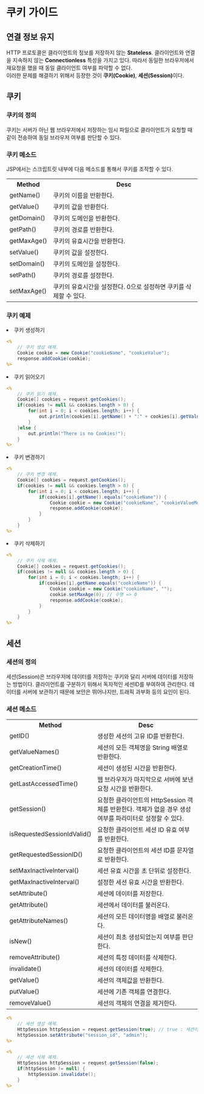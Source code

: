 <h1>쿠키 가이드</h1>

<h2>연결 정보 유지</h2>
<p>HTTP 프로토콜은 클라이언트의 정보를 저장하지 않는 <b>Stateless</b>. 클라이언트와 연결을 지속하지 않는 <b>Connectionless</b> 특성을 가지고 있다. 따라서 동일한 브라우저에서 재요청을 했을 때 동일 클라이언트 여부를 파악할 수 없다.<br>이러한 문제를 해결하기 위해서 등장한 것이 <b>쿠키(Cookie)</b>, <b>세션(Session)</b>이다.</p>

<h2>쿠키</h2>

<h3>쿠키의 정의</h3>
 <p>쿠키는 서버가 아닌 웹 브라우저에서 저장하는 임시 파일으로 클라이언트가 요청할 때 같이 전송하여 동일 브라우저 여부를 판단할 수 있다.</p>

<h3>쿠키 메소드</h3>
<p>JSP에서는 스크립트릿 내부에 다음 메소드를 통해서 쿠키를 조작할 수 있다.</p>
<table>
    <th>Method</th>
    <th>Desc</th>
    <tr>
        <td>getName()</td>
        <td>쿠키의 이름을 반환한다.</td>
    </tr>
    <tr>
        <td>getValue()</td>
        <td>쿠키의 값을 반환한다.</td>
    </tr>
    <tr>
        <td>getDomain()</td>
        <td>쿠키의 도메인을 반환한다.</td>
    </tr>
    <tr>
        <td>getPath()</td>
        <td>쿠키의 경로를 반환한다.</td>
    </tr>
    <tr>
        <td>getMaxAge()</td>
        <td>쿠키의 유효시간을 반환한다.</td>
    </tr>
    <tr>
        <td>setValue()</td>
        <td>쿠키의 값을 설정한다.</td>
    </tr>
    <tr>
        <td>setDomain()</td>
        <td>쿠키의 도메인을 설정한다.</td>
    </tr>
    <tr>
        <td>setPath()</td>
        <td>쿠키의 경로를 설정한다.</td>
    </tr>
    <tr>
        <td>setMaxAge()</td>
        <td>쿠키의 유효시간을 설정한다. 0으로 설정하면 쿠키를 삭제할 수 있다.</td>
    </tr>
</table>

<h3>쿠키 예제</h3>
<li>쿠키 생성하기</li>

```jsp
<%
    // 쿠키 생성 예제.
    Cookie cookie = new Cookie("cookieName", "cookieValue");
    response.addCookie(cookie);
%>
```

<li>쿠키 읽어오기</li>

```jsp
<%
    // 쿠키 읽기 예제.
    Cookie[] cookies = request.getCookies();
    if(cookies != null && cookies.length > 0) {
        for(int i = 0; i < cookies.length; i++) {
            out.println(cookies[i].getName() + ":" + cookies[i].getValue());
        }
    }else {
        out.println("There is no Cookies!");
    }
%>
```

<li>쿠키 변경하기</li>

```jsp
<%
    // 쿠키 변경 예제.
    Cookie[] cookies = request.getCookies();
    if(cookies != null && cookies.length > 0) {
        for(int i = 0; i < cookies.length; i++) {
            if(cookies[i].getName().equals("cookieName")) {
                Cookie cookie = new Cookie("cookieName", "cookieValueModified");
                response.addCookie(cookie);
            }
        }
    }
%>
```

<li>쿠키 삭제하기</li>

```jsp
<%
    // 쿠키 삭제 예제.
    Cookie[] cookies = request.getCookies();
    if(cookies != null && cookies.length > 0) {
        for(int i = 0; i < cookies.length; i++) {
            if(cookies[i].getName.equals("cookieName")) {
                Cookie cookie = new Cookie("cookieName", "");
                cookie.setMaxAge(0); // 수명 => 0
                response.addCookie(cookie);
            }
        }
    }
%>
```

<h2>세션</h2>

<h3>세션의 정의</h3>
<p>세션(Session)은 브라우저에 데이터를 저장하는 쿠키와 달리 서버에 데이터를 저장하는 방법이다. 클라이언트를 구분하기 위해서 독자적인 세션ID를 부여하여 관리한다. 데이터를 서버에 보관하기 때문에 보안은 뛰어나지만, 트래픽 과부화 등의 요인이 된다.</p>

<h3>세션 메소드</h3>
<table>
    <th>Method</th>
    <th>Desc</th>
    <tr>
        <td>getID()</td>
        <td>생성한 세션의 고유 ID를 반환한다.</td>
    </tr>
    <tr>
        <td>getValueNames()</td>
        <td>세션의 모든 객체명을 String 배열로 반환한다.</td>
    </tr>
    <tr>
        <td>getCreationTime()</td>
        <td>세션이 생성된 시간을 반환한다.</td>
    </tr>
    <tr>
        <td>getLastAccessedTime()</td>
        <td>웹 브라우저가 마지막으로 서버에 보낸 요청 시간을 반환한다.</td>
    </tr>
    <tr>
        <td>getSession()</td>
        <td>요청한 클라이언트의 HttpSession 객체를 반환한다. 객체가 없을 경우 생성 여부를 파라미터로 설정할 수 있다.</td>
    </tr>
    <tr>
        <td>isRequestedSessionIdValid()</td>
        <td>요청한 클라이언트 세션 ID 유효 여부를 반환한다.</td>
    </tr>
    <tr>
        <td>getRequestedSessionID()</td>
        <td>요청한 클라이언트의 세션 ID를 문자열로 반환한다.</td>
    </tr>
    <tr>
        <td>setMaxInactiveInterval()</td>
        <td>세션 유효 시간을 초 단위로 설정한다.</td>
    </tr>
    <tr>
        <td>getMaxInactiveInterval()</td>
        <td>설정한 세션 유효 시간을 반환한다.</td>
    </tr>
    <tr>
        <td>setAttribute()</td>
        <td>세션에 데이터를 저장한다.</td>
    </tr>
    <tr>
        <td>getAttribute()</td>
        <td>세션에서 데이터를 불러온다.</td>
    </tr>
    <tr>
        <td>getAttributeNames()</td>
        <td>세션의 모든 데이터명을 배열로 불러온다.</td>
    </tr>
    <tr>
        <td>isNew()</td>
        <td>세션이 최초 생성되었는지 여부를 판단한다.</td>
    </tr>
    <tr>
        <td>removeAttribute()</td>
        <td>세션의 특정 데이터를 삭제한다.</td>
    </tr>
    <tr>
        <td>invalidate()</td>
        <td>세션의 데이터를 삭제한다.</td>
    </tr>
    <tr>
        <td>getValue()</td>
        <td>세션의 객체값을 반환한다.</td>
    </tr>
    <tr>
        <td>putValue()</td>
        <td>세션에 기존 객체를 연결한다.</td>
    </tr>
    <tr>
        <td>removeValue()</td>
        <td>세션의 객체의 연결을 제거한다.</td>
    </tr>
</table>

```jsp
<%
    // 세션 생성 예제.
    HttpSession httpSession = request.getSession(true); // true : 세션이 없을 경우, 생성한다.
    httpSession.setAttribute("session_id", "admin");
%>
```

```jsp
<%
    // 세션 삭제 예제.
    HttpSession httpSession = request.getSession(false);
    if(httpSession != null) {
        httpSession.invalidate();
    } 
%>
```